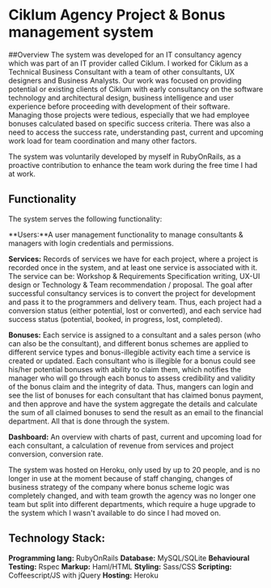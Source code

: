 # Ciklum Agency Project & Bonus management system

##Overview
The system was developed for an IT consultancy agency which was part of an IT provider called Ciklum. I worked for Ciklum as a Technical Business Consultant with a team of other consultants, UX designers and Business Analysts. Our work was focused on providing potential or existing clients of Ciklum with early consultancy on the software technology and architectural design, business intelligence and user experience before proceeding with development of their software. Managing those projects were tedious, especially that we had employee bonuses calculated based on specific success criteria. There was also a need to access the success rate, understanding past, current and upcoming work load for team coordination and many other factors.

The system was voluntarily developed by myself in RubyOnRails, as a proactive contribution to enhance the team work during the free time I had at work. 

## Functionality
The system serves the following functionality:

**Users:**A user management functionality to manage consultants & managers with login credentials and permissions.

**Services:** Records of services we have for each project, where a project is recorded once in the system, and at least one service is associated with it. The service can be: Workshop & Requirements Specification writing, UX-UI design or Technology & Team recommendation / proposal. The goal after successful consultancy services is to convert the project for development and pass it to the programmers and delivery team. Thus, each project had a conversion status (either potential, lost or converted), and each service had success status (potential, booked, in progress, lost, completed). 

**Bonuses:** Each service is assigned to a consultant and a sales person (who can also be the consultant), and different bonus schemes are applied to different service types and bonus-illegible activity each time a service is created or updated. Each consultant who is illegible for a bonus could see his/her potential bonuses with ability to claim them, which notifies the manager who will go through each bonus to assess credibility and validity of the bonus claim and the integrity of data. Thus, mangers can login and see the list of bonuses for each consultant that has claimed bonus payment, and then approve and have the system aggregate the details and calculate the sum of all claimed bonuses to send the result as an email to the financial department. All that is done through the system.

**Dashboard:** An overview with charts of past, current and upcoming load for each consultant, a calculation of revenue from services and project conversion, conversion rate.

The system was hosted on Heroku, only used by up to 20 people, and is no longer in use at the moment because of staff changing, changes of business strategy of the company where bonus scheme logic was completely changed, and with team growth the agency was no longer one team but split into different departments, which require a huge upgrade to the system which I wasn't available to do since I had moved on.

## Technology Stack:
**Programming lang:** RubyOnRails
**Database:** MySQL/SQLite
**Behavioural Testing:** Rspec
**Markup:** Haml/HTML
**Styling:** Sass/CSS
**Scripting:** Coffeescript/JS with jQuery
**Hosting:** Heroku
